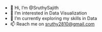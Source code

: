 - 👋 Hi, I’m @SruthySajith
- 👀 I’m interested in Data Visualization
- 🌱 I’m currently exploring my skills in Data
- 📫 Reach me on sruthy2810@gmail.com

<!---
Sruthyuday/Sruthyuday is a ✨ special ✨ repository because its `README.md` (this file) appears on your GitHub profile.
You can click the Preview link to take a look at your changes.
--->
